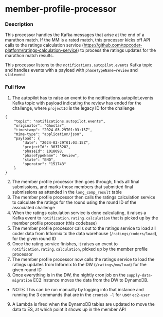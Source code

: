 # member-profile-processor

### Description

This processor handles the Kafka messages that arise at the end of a marathon match.  If the MM is a rated
match, this processor kicks off API calls to the ratings calculation service (https://github.com/topcoder-platform/ratings-calculation-service)
to process the ratings updates for the marathon match results.

This processor listens to the `notifications.autopilot.events` Kafka topic and handles events with a payload with `phaseTypeName=review` and `state=end`

### Full flow

1. The autopilot has to raise an event to the notifications.autopilot.events Kafka topic with payload indicating the review has ended for the challenge, where `projectId` is the legacy ID for the challenge
```
{
	"topic": "notifications.autopilot.events",
	"originator": "Ghostar",
	"timestamp": "2024-03-29T01:03:15Z",
	"mime-type": "application/json",
	"payload": {
		"date": "2024-03-29T01:03:15Z",
		"projectId": 30373282,
		"phaseId": 1018098,
		"phaseTypeName": "Review",
		"state": "END",
		"operator": "151743"
	}
}
```

2. The member profile processor then goes through, finds all final submissions, and marks those members that submitted final submissions as attended in the `long_comp_result` table
3. The member profile processor then calls the ratings calculation service to calculate the ratings for the round using the round ID of the associated challenge
4. When the ratings calculation service is done calculating, it raises a Kafka event to `notification.rating.calculation` that is picked up by the member profile processor (this codebase)
5. The member profile processor calls out to the ratings service to load all coder data from Informix to the data warehouse (`/ratings/coders/load`), for the given round ID
6. Once the rating service finishes, it raises an event to `notification.rating.calculation`, picked up by the member profile processor
7. The member profile processor now calls the ratings service to load the ratings updates from Informix to the DW (`/ratings/mm/load`) for the given round ID
8. Once everything is in the DW, the nightly cron job on the `supply-data-migration` EC2 instance moves the data from the DW to DynamoDB.  
  * NOTE: This can be run manually by logging into that instance and running the 3 commands that are in the `crontab -l` for user `ec2-user`
9. A Lambda is fired when the DynamoDB tables are updated to move the data to ES, at which point it shows up in the member API
